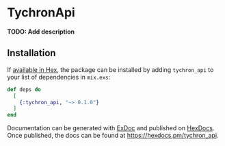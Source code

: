 # TychronApi

**TODO: Add description**

## Installation

If [available in Hex](https://hex.pm/docs/publish), the package can be installed
by adding `tychron_api` to your list of dependencies in `mix.exs`:

```elixir
def deps do
  [
    {:tychron_api, "~> 0.1.0"}
  ]
end
```

Documentation can be generated with [ExDoc](https://github.com/elixir-lang/ex_doc)
and published on [HexDocs](https://hexdocs.pm). Once published, the docs can
be found at <https://hexdocs.pm/tychron_api>.


